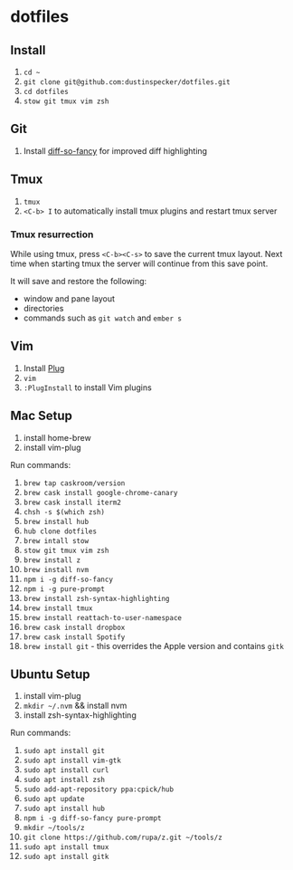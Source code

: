 # dotfiles

## Install

1. `cd ~`
1. `git clone git@github.com:dustinspecker/dotfiles.git`
1. `cd dotfiles`
1. `stow git tmux vim zsh`

## Git
1. Install [diff-so-fancy](https://github.com/so-fancy/diff-so-fancy) for improved diff highlighting

## Tmux
1. `tmux`
1. `<C-b> I` to automatically install tmux plugins and restart tmux server

### Tmux resurrection

While using tmux, press `<C-b><C-s>` to save the current tmux layout. Next time when starting tmux the server will continue from this save point.

It will save and restore the following:
- window and pane layout
- directories
- commands such as `git watch` and `ember s`

## Vim

1. Install [Plug](https://github.com/junegunn/vim-plug)
1. `vim`
1. `:PlugInstall` to install Vim plugins

## Mac Setup
1. install home-brew
1. install vim-plug

Run commands:
1. `brew tap caskroom/version`
1. `brew cask install google-chrome-canary`
1. `brew cask install iterm2`
1. `chsh -s $(which zsh)`
1. `brew install hub`
1. `hub clone dotfiles`
1. `brew intall stow`
1. `stow git tmux vim zsh`
1. `brew install z`
1. `brew install nvm`
1. `npm i -g diff-so-fancy`
1. `npm i -g pure-prompt`
1. `brew install zsh-syntax-highlighting`
1. `brew install tmux`
1. `brew install reattach-to-user-namespace`
1. `brew cask install dropbox`
1. `brew cask install Spotify`
1. `brew install git` - this overrides the Apple version and contains `gitk`

## Ubuntu Setup
1. install vim-plug
1. `mkdir ~/.nvm` && install nvm
1. install zsh-syntax-highlighting

Run commands:
1. `sudo apt install git`
1. `sudo apt install vim-gtk`
1. `sudo apt install curl`
1. `sudo apt install zsh`
1. `sudo add-apt-repository ppa:cpick/hub`
1. `sudo apt update`
1. `sudo apt install hub`
1. `npm i -g diff-so-fancy pure-prompt`
1. `mkdir ~/tools/z`
1. `git clone https://github.com/rupa/z.git ~/tools/z`
1. `sudo apt install tmux`
1. `sudo apt install gitk`
